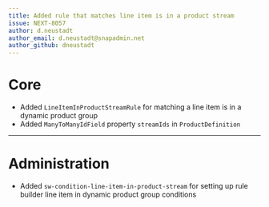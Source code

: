 ```yaml
---
title: Added rule that matches line item is in a product stream
issue: NEXT-8057
author: d.neustadt
author_email: d.neustadt@snapadmin.net 
author_github: dneustadt
---
```

# Core
* Added `LineItemInProductStreamRule` for matching a line item is in a dynamic product group
* Added `ManyToManyIdField` property `streamIds` in `ProductDefinition`
___
# Administration
* Added `sw-condition-line-item-in-product-stream` for setting up rule builder line item in dynamic product group conditions
